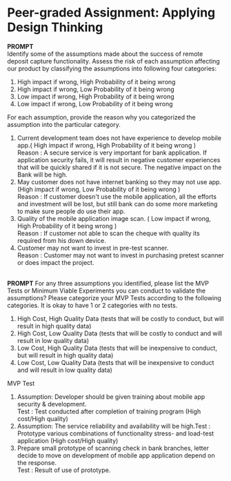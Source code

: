 # Peer-graded Assignment: Applying Design Thinking

<b>PROMPT</b></br>
Identify some of the assumptions made about the success of remote deposit capture functionality. Assess the risk of each assumption affecting our product by classifying the assumptions into following four categories:
</br>
1.	High impact if wrong, High Probability of it being wrong </br>
2.	High impact if wrong, Low Probability of it being wrong </br>
3.	Low impact if wrong, High Probability of it being wrong </br>
4.	Low impact if wrong, Low Probability of it being wrong </br>

For each assumption, provide the reason why you categorized the assumption into the particular category. </br>
1) Current development team does not have experience to develop mobile app.( High impact if wrong, High Probability of it being wrong ) </br>
Reason : A secure service is very important for bank application. If application security fails, it will result in negative customer experiences that will be quickly shared if it is not secure. The negative impact on the Bank will be high. </br>
2)  May customer does not have internet banking so they may not use app. (High impact if wrong, Low Probability of it being wrong ) </br>
Reason :  If customer doesn't use the mobile application, all the efforts and investment will be lost, but still bank can do some more marketing to make sure people do use their app. </br>
3)  Quality of the mobile application image scan. ( Low impact if wrong, High Probability of it being wrong ) </br>
Reason :  If customer not able to scan the cheque with quality its required from his down device. </br>
4)  Customer may not want to invest in pre-test scanner. </br>
Reason : Customer may not want to invest in purchasing pretest scanner or does impact the project.
</br></br>

<b>PROMPT</b>
For any three assumptions you identified, please list the MVP Tests or Minimum Viable Experiments you can conduct to validate the assumptions? Please categorize your MVP Tests according to the following categories. It is okay to have 1 or 2 categories with no tests.
</br>
1.	High Cost, High Quality Data (tests that will be costly to conduct, but will result in high quality data) </br>
2.	High Cost, Low Quality Data (tests that will be costly to conduct and will result in low quality data) </br>
3.	Low Cost, High Quality Data (tests that will be inexpensive to conduct, but will result in high quality data) </br>
4.	Low Cost, Low Quality Data (tests that will be inexpensive to conduct and will result in low quality data) </br>

MVP Test </br>
1)  Assumption: Developer should be given training about mobile app security & development. </br>
Test : Test conducted after completion of training program (High cost/High quality) </br>
2)  Assumption: The service reliability and availability will be high.Test : Prototype various combinations of functionality stress- and load-test application (High cost/High quality)</br>
3) Prepare small prototype of scanning check in bank branches, letter decide to move on development of mobile app application depend on the response. </br>
Test : Result of use of prototype.
